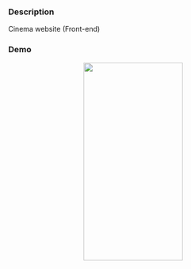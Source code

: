 ### Description
Cinema website (Front-end)

### Demo 

<p align="center">
<img width="200px" height="400px" src ="./images/demo.gif" /></p>